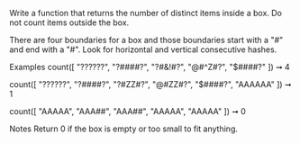 Write a function that returns the number of distinct items inside a box. Do not count items outside the box.

There are four boundaries for a box and those boundaries start with a "#" and end with a "#". Look for horizontal and vertical consecutive hashes.

Examples
count([
  "??????",
  "?####?",
  "?#&!#?",
  "@#^Z#?",
  "$####?"
]) ➞ 4

count([
  "??????",
  "?####?",
  "?#ZZ#?",
  "@#ZZ#?",
  "$####?",
  "AAAAAA"
]) ➞ 1

count([
  "AAAAA",
  "AAA##",
  "AAA##",
  "AAAAA",
  "AAAAA"
]) ➞ 0

Notes
Return 0 if the box is empty or too small to fit anything.